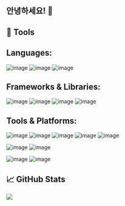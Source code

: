 ## 안녕하세요! 👋

<!--
**ne0ekspert/ne0ekspert** is a ✨ _special_ ✨ repository because its `README.md` (this file) appears on your GitHub profile.

Here are some ideas to get you started:

- 🔭 I’m currently working on ...
- 🌱 I’m currently learning ...
- 👯 I’m looking to collaborate on ...
- 🤔 I’m looking for help with ...
- 💬 Ask me about ...
- 📫 How to reach me: ...
- 😄 Pronouns: ...
- ⚡ Fun fact: ...
-->

## 🔧 Tools

**Languages:** 
---
![image](https://img.shields.io/badge/Python-FFD43B?style=for-the-badge&logo=python&logoColor=blue)
![image](https://img.shields.io/badge/TypeScript-007ACC?style=for-the-badge&logo=typescript&logoColor=white)
![image](https://img.shields.io/badge/C-00599C?style=for-the-badge&logo=c&logoColor=white)

**Frameworks & Libraries:**
---
![image](https://img.shields.io/badge/langchain-1C3C3C?style=for-the-badge&logo=langchain&logoColor=white)
![image](https://img.shields.io/badge/next%20js-000000?style=for-the-badge&logo=nextdotjs&logoColor=white)
![image](https://img.shields.io/badge/Tailwind_CSS-38B2AC?style=for-the-badge&logo=tailwind-css&logoColor=white)
![image](https://img.shields.io/badge/axios-671ddf?&style=for-the-badge&logo=axios&logoColor=white)

**Tools & Platforms:**
---
![image](https://img.shields.io/badge/Windows_11-0078d4?style=for-the-badge&logo=windows-11&logoColor=white)
![image](https://img.shields.io/badge/Ubuntu-E95420?style=for-the-badge&logo=ubuntu&logoColor=white)
![image](https://img.shields.io/badge/GIT-E44C30?style=for-the-badge&logo=git&logoColor=white)
![image](https://img.shields.io/badge/Visual_Studio_Code-0078D4?style=for-the-badge&logo=visual%20studio%20code&logoColor=white)
![image](https://img.shields.io/badge/conda-342B029.svg?&style=for-the-badge&logo=anaconda&logoColor=white)

![image](https://img.shields.io/badge/Wireshark-1679A7?style=for-the-badge&logo=Wireshark&logoColor=white)
![image](https://img.shields.io/badge/Google_Cloud-4285F4?style=for-the-badge&logo=google-cloud&logoColor=white)

![image](https://img.shields.io/badge/Arduino-00979D?style=for-the-badge&logo=Arduino&logoColor=white)
![image](https://img.shields.io/badge/Raspberry%20Pi-A22846?style=for-the-badge&logo=Raspberry%20Pi&logoColor=white)

## 📈 GitHub Stats

<picture>
  <source
    srcset="https://github-readme-stats.vercel.app/api/top-langs/?username=ne0ekspert&layout=donut&theme=dark"
    media="(prefers-color-scheme: dark)"
  />
  <source
    srcset="https://github-readme-stats.vercel.app/api/top-langs/?username=ne0ekspert&layout=donut"
    media="(prefers-color-scheme: light), (prefers-color-scheme: no-preference)"
  />
  <img src="https://github-readme-stats.vercel.app/api/top-langs/?username=ne0ekspert&layout=donut" />
</picture>
